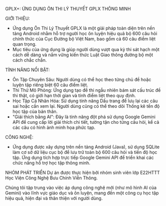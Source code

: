 GPLX+: ỨNG DỤNG ÔN THI LÝ THUYẾT GPLX THÔNG MINH

GIỚI THIỆU: 
- Ứng dụng Ôn Thi Lý Thuyết GPLX là một giải pháp toàn diện trên nền tảng Android nhằm hỗ trợ người học ôn luyện hiệu quả bộ 600 câu hỏi chính thức của Cục Đường bộ Việt Nam, bao gồm cả 60 câu điểm liệt quan trọng.
- Mục tiêu của ứng dụng là giúp người dùng vượt qua kỳ thi sát hạch một cách dễ dàng và nắm vững kiến thức Luật Giao thông đường bộ một cách chắc chắn.

TÍNH NĂNG NỔI BẬT:
- Ôn Tập Chuyên Sâu: Người dùng có thể học theo từng chủ đề hoặc luyện tập riêng biệt 60 câu điểm liệt.
- Thi Thử Mô Phỏng: Ứng dụng tạo đề thi ngẫu nhiên bám sát cấu trúc đề thi thật, có giới hạn thời gian và tính điểm liệt theo quy định.
- Học Tập Cá Nhân Hóa: Sử dụng tính năng Dấu trang để lưu lại các câu sai hoặc cần xem lại. Người dùng cũng có thể theo dõi Thống kê tến độ học tập của bản thân.
- "Giải thích bằng AI": Đây là tính năng đột phá sử dụng Google Gemini API để cung cấp lời giải thích chi tiết, tường tận cho từng câu hỏi, kể cả các câu có hình ảnh minh họa phức tạp.

CÔNG NGHỆ:
- Ứng dụng được xây dựng trên nền tảng Android (Java), sử dụng SQLite làm cơ sở dữ liệu cục bộ để lưu trữ toàn bộ 600 câu hỏi và tiến độ học tập. Ứng dụng tích hợp trực tiếp Google Gemini API để triển khai các chức năng hỗ trợ học tập thông minh.

NHÓM PHÁT TRIỂN
Dự án được thực hiện bởi nhóm sinh viên lớp E22HTTT Học Viện Công Nghệ Bưu Chính Viễn Thông.

Chúng tôi tập trung vào việc áp dụng công nghệ mới (như mô hình AI của Gemini) vào lĩnh vực giáo dục và ôn luyện, mang đến một công cụ học tập hiệu quả, hiện đại và thân thiện với người dùng.

